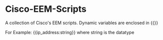# Cisco-EEM-Scripts
A collection of Cisco's EEM scripts.
Dynamic variables are enclosed in {{}}

For Example:
{{ip_address:string}}
  where string is the datatype
